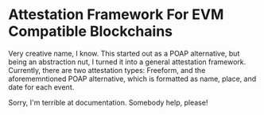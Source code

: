 # Attestation Framework For EVM Compatible Blockchains
Very creative name, I know.  This started out as a POAP alternative, but being an abstraction nut, I turned it into a general attestation framework.  Currently, there are two attestation types:  Freeform, and the aforememntioned POAP alternative, which is formatted as name, place, and date for each event.

Sorry, I'm terrible at documentation.  Somebody help, please!
